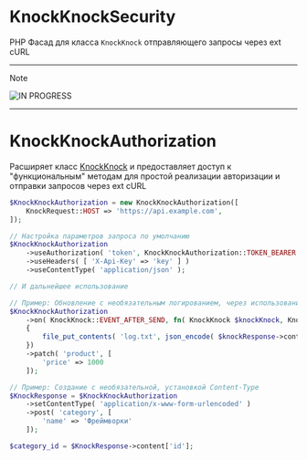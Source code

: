 # KnockKnockSecurity

PHP Фасад для класса `KnockKnock` отправляющего запросы через ext cURL

---

> [!NOTE]
> ![IN PROGRESS](http://www.bc-energy.it/wp-content/uploads/2013/08/work-in-progress.png)

---

# KnockKnockAuthorization

Расширяет класс [KnockKnock](README.md) и предоставляет доступ к "функциональным" методам для простой реализации авторизации и отправки запросов через ext cURL

```php
$KnockKnockAuthorization = new KnockKnockAuthorization([
    KnockRequest::HOST => 'https://api.example.com',
]);

// Настройка параметров запроса по умолчанию
$KnockKnockAuthorization
    ->useAuthorization( 'token', KnockKnockAuthorization::TOKEN_BEARER )
    ->useHeaders( [ 'X-Api-Key' => 'key' ] )
    ->useContentType( 'application/json' );

// И дальнейшее использование

// Пример: Обновление с необязательным логированием, через использование event callback функции  
$KnockKnockAuthorization
    ->on( KnockKnock::EVENT_AFTER_SEND, fn( KnockKnock $knockKnock, KnockResponse $knockResponse ) => 
    {
        file_put_contents( 'log.txt', json_encode( $knockResponse->content ) );
    })
    ->patch( 'product', [
        'price' => 1000
    ]);

// Пример: Создание с необязательной, установкой Content-Type  
$KnockResponse = $KnockKnockAuthorization
    ->setContentType( 'application/x-www-form-urlencoded' )
    ->post( 'category', [
        'name' => 'Фреймворки'
    ]);

$category_id = $KnockResponse->content['id'];

```